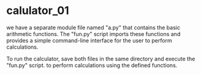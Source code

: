 # calulator_01
we have a separate module file named "a.py" that contains the basic arithmetic functions. The "fun.py" script imports these functions and provides a simple command-line interface for the user to perform calculations.

To run the calculator, save both files in the same directory and execute the "fun.py" script. to perform calculations using the defined functions.
